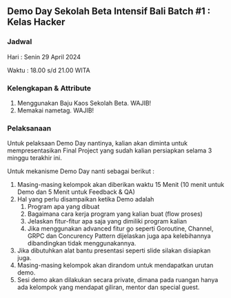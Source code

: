 ## Demo Day Sekolah Beta Intensif Bali Batch #1 : Kelas Hacker

### Jadwal

Hari    : Senin 29 April 2024

Waktu   : 18.00 s/d 21.00 WITA

### Kelengkapan & Attribute

1. Menggunakan Baju Kaos Sekolah Beta. WAJIB! 
2. Memakai nametag. WAJIB!

### Pelaksanaan

Untuk pelaksaan Demo Day nantinya, kalian akan diminta untuk mempresentasikan Final Project yang sudah kalian persiapkan selama 3 minggu terakhir ini. 

Untuk mekanisme Demo Day nanti sebagai berikut :

1. Masing-masing kelompok akan diberikan waktu 15 Menit (10 menit untuk Demo dan 5 Menit untuk Feedback & QA)
2. Hal yang perlu disampaikan ketika Demo adalah
   1. Program apa yang dibuat
   2. Bagaimana cara kerja program yang kalian buat (flow proses)
   3. Jelaskan fitur-fitur apa saja yang dimiliki program kalian
   4. Jika menggunakan advanced fitur go seperti Goroutine, Channel, GRPC dan Concurency Pattern dijelaskan juga apa kelebihannya dibandingkan tidak menggunakannya.
3. Jika dibutuhkan alat bantu presentasi seperti slide silakan disiapkan juga.
4. Masing-masing kelompok akan dirandom untuk mendapatkan urutan demo.
5. Sesi demo akan dilakukan secara private, dimana pada ruangan hanya ada kelompok yang mendapat giliran, mentor dan special guest.
